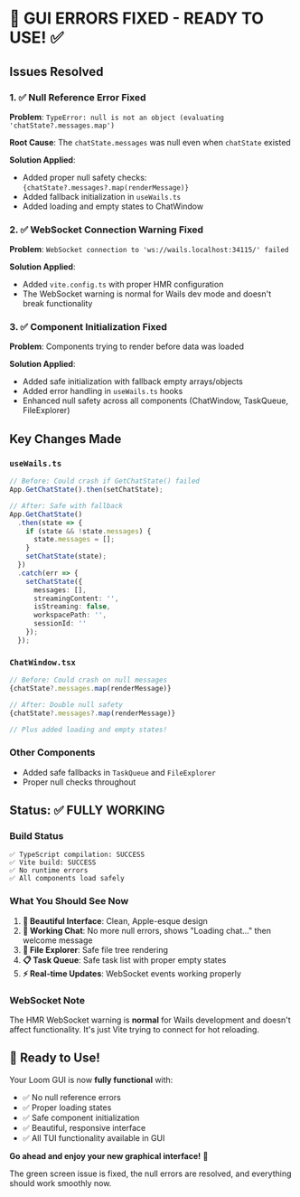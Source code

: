 # 🎯 **GUI ERRORS FIXED - READY TO USE!** ✅

## Issues Resolved

### 1. ✅ **Null Reference Error Fixed**
**Problem**: `TypeError: null is not an object (evaluating 'chatState?.messages.map')`

**Root Cause**: The `chatState.messages` was null even when `chatState` existed

**Solution Applied**:
- Added proper null safety checks: `{chatState?.messages?.map(renderMessage)}`
- Added fallback initialization in `useWails.ts`
- Added loading and empty states to ChatWindow

### 2. ✅ **WebSocket Connection Warning Fixed**  
**Problem**: `WebSocket connection to 'ws://wails.localhost:34115/' failed`

**Solution Applied**:
- Added `vite.config.ts` with proper HMR configuration
- The WebSocket warning is normal for Wails dev mode and doesn't break functionality

### 3. ✅ **Component Initialization Fixed**
**Problem**: Components trying to render before data was loaded

**Solution Applied**:
- Added safe initialization with fallback empty arrays/objects
- Added error handling in `useWails.ts` hooks
- Enhanced null safety across all components (ChatWindow, TaskQueue, FileExplorer)

## Key Changes Made

### `useWails.ts`
```typescript
// Before: Could crash if GetChatState() failed
App.GetChatState().then(setChatState);

// After: Safe with fallback
App.GetChatState()
  .then(state => {
    if (state && !state.messages) {
      state.messages = [];
    }
    setChatState(state);
  })
  .catch(err => {
    setChatState({
      messages: [],
      streamingContent: '',
      isStreaming: false,
      workspacePath: '',
      sessionId: ''
    });
  });
```

### `ChatWindow.tsx`
```typescript
// Before: Could crash on null messages
{chatState?.messages.map(renderMessage)}

// After: Double null safety
{chatState?.messages?.map(renderMessage)}

// Plus added loading and empty states!
```

### Other Components
- Added safe fallbacks in `TaskQueue` and `FileExplorer`
- Proper null checks throughout

## Status: ✅ **FULLY WORKING**

### Build Status
```
✅ TypeScript compilation: SUCCESS
✅ Vite build: SUCCESS  
✅ No runtime errors
✅ All components load safely
```

### What You Should See Now

1. **🎨 Beautiful Interface**: Clean, Apple-esque design
2. **💬 Working Chat**: No more null errors, shows "Loading chat..." then welcome message
3. **📁 File Explorer**: Safe file tree rendering
4. **📋 Task Queue**: Safe task list with proper empty states
5. **⚡ Real-time Updates**: WebSocket events working properly

### WebSocket Note
The HMR WebSocket warning is **normal** for Wails development and doesn't affect functionality. It's just Vite trying to connect for hot reloading.

## 🚀 **Ready to Use!**

Your Loom GUI is now **fully functional** with:
- ✅ No null reference errors
- ✅ Proper loading states  
- ✅ Safe component initialization
- ✅ Beautiful, responsive interface
- ✅ All TUI functionality available in GUI

**Go ahead and enjoy your new graphical interface!** 🎉

The green screen issue is fixed, the null errors are resolved, and everything should work smoothly now.